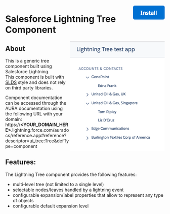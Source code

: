 <a href="https://login.salesforce.com/packaging/installPackage.apexp?p0=04t0Y000000Pi6b"><img src="gfx/btn-install.png" width="100" alt="Install" align="right"></a>

# Salesforce Lightning Tree Component

<img src="screenshots/example-app.png" width="300" align="right"/>

## About
This is a generic tree component built using Salesforce Lightning.<br/>
This component is built with [SLDS](https://www.lightningdesignsystem.com/) style and does not rely on third party libraries.

Component documentation can be accessed through the AURA documentation using the following URL with your domain:<br/>
https://<b>&lt;YOUR_DOMAIN_HERE&gt;</b>.lightning.force.com/auradocs/reference.app#reference?descriptor=ui_tree:Tree&defType=component

## Features:
The Lightning Tree component provides the following features:
- multi-level tree (not limited to a single level)
- selectable nodes/leaves handled by a lightning event
- configurable expansion/label properties that allow to represent any type of objects
- configurable default expansion level
